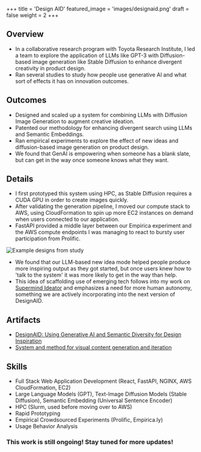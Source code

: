 +++
title = 'Design AID'
featured_image = 'images/designaid.png'
draft = false
weight = 2
+++

## Overview

- In a collaborative research program with Toyota Research Institute, I led a team to explore the application of LLMs like GPT-3 with Diffusion-based image generation like Stable Diffusion to enhance divergent creativity in product design.
- Ran several studies to study how people use generative AI and what sort of effects it has on innovation outcomes.

## Outcomes

- Designed and scaled up a system for combining LLMs with Diffusion Image Generation to augment creative ideation.
- Patented our methodology for enhancing divergent search using LLMs and Semantic Embeddings.
- Ran empirical experiments to explore the effect of new ideas and diffusion-based image generation on product design.
- We found that GenAI is empowering when someone has a blank slate, but can get in the way once someone knows what they want.

## Details

- I first prototyped this system using HPC, as Stable Diffusion requires a CUDA GPU in order to create images quickly.
- After validating the generation pipeline, I moved our compute stack to AWS, using CloudFormation to spin up more EC2 instances on demand when users connected to our application.
- FastAPI provided a middle layer between our Empirica experiment and the AWS compute endpoints I was managing to react to bursty user participation from Prolific.

![Example designs from study](../../images/chair_examples.jpeg)

- We found that our LLM-based new idea mode helped people produce more inspiring output as they got started, but once users knew how to 'talk to the system' it was more likely to get in the way than help.
- This idea of scaffolding use of emerging tech follows into my work on [Supermind Ideator](../ideator) and emphasizes a need for more human autonomy, something we are actively incorporating into the next version of DesignAID.

## Artifacts

- [DesignAID: Using Generative AI and Semantic Diversity for Design Inspiration](https://dl.acm.org/doi/abs/10.1145/3582269.3615596)
- [System and method for visual content generation and iteration](https://patents.google.com/patent/US20240273308A1/en)

## Skills

- Full Stack Web Application Development (React, FastAPI, NGINX, AWS CloudFormation, EC2)
- Large Language Models (GPT), Text-Image Diffusion Models (Stable Diffusion), Semantic Embedding (Universal Sentence Encoder)
- HPC (Slurm, used before moving over to AWS)
- Rapid Prototyping
- Empirical Crowdsourced Experiments (Prolific, Empirica.ly)
- Usage Behavior Analysis

### This work is still ongoing! Stay tuned for more updates!
